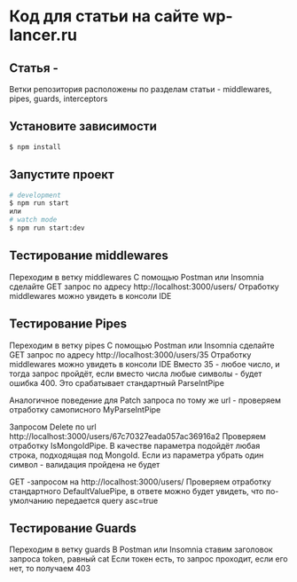 # Код для статьи на сайте wp-lancer.ru
## Статья -

Ветки репозитория расположены по разделам статьи - middlewares, pipes, guards, interceptors

## Установите зависимости

```bash
$ npm install
```

## Запустите проект

```bash
# development
$ npm run start
или
# watch mode
$ npm run start:dev
```
## Тестирование middlewares
Переходим в ветку middlewares
С помощью Postman или Insomnia сделайте GET запрос по адресу http://localhost:3000/users/
Отработку middlewares можно увидеть в консоли IDE

## Тестирование Pipes
Переходим в ветку pipes
С помощью Postman или Insomnia сделайте GET запрос по адресу http://localhost:3000/users/35
Отработку middlewares можно увидеть в консоли IDE
Вместо 35 - любое число, и тогда запрос пройдёт, если вместо числа любые символы -
будет ошибка 400. Это срабатывает стандартный ParseIntPipe

Аналогичное поведение для Patch запроса по тому же url - проверяем отработку самописного
MyParseIntPipe

Запросом Delete по url http://localhost:3000/users/67c70327eada057ac36916a2
Проверяем отработку IsMongoIdPipe. В качестве параметра подойдёт любая строка,
подходящая под MongoId. Если из параметра убрать один символ - валидация пройдена не будет

GET -запросом на http://localhost:3000/users/
Проверяем отработку стандартного DefaultValuePipe, в ответе можно будет увидеть, что по-умолчанию передается query asc=true

## Тестирование Guards
Переходим в ветку guards
В Postman или Insomnia ставим заголовок запроса token, равный cat
Если токен есть, то запрос проходит, если его нет, то получаем 403

